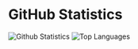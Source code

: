 # GitHub Statistics
![Github Statistics](https://github-readme-stats-git-masterrstaa-rickstaa.vercel.app/api?username=Arvind-Srinivasan&show_icons=true&count_private=truedark&theme=dark)
![Top Languages](https://github-readme-stats-git-masterrstaa-rickstaa.vercel.app/api/top-langs/?username=Arvind-Srinivasan&theme=dark&count_private=true&layout=compact)